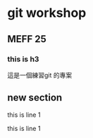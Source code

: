 # git workshop
<!-- h1 -->
## MEFF 25
<!-- h2 -->
### this is h3

這是一個練習git 的專案

## new section

this is line 1
<!-- 空白一行才會換行 -->
this is line 1